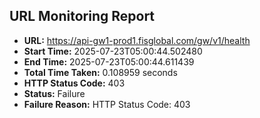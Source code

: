 ## URL Monitoring Report

- **URL:** https://api-gw1-prod1.fisglobal.com/gw/v1/health
- **Start Time:** 2025-07-23T05:00:44.502480
- **End Time:** 2025-07-23T05:00:44.611439
- **Total Time Taken:** 0.108959 seconds
- **HTTP Status Code:** 403
- **Status:** Failure
- **Failure Reason:** HTTP Status Code: 403
